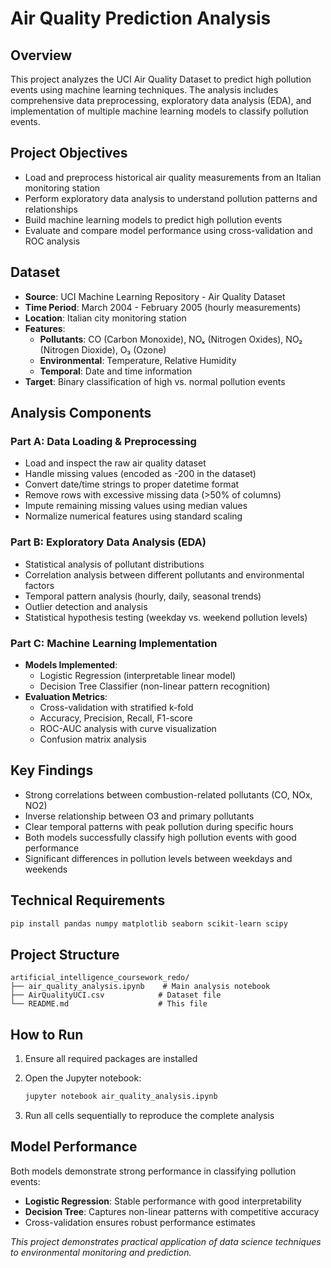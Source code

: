 ﻿# Air Quality Prediction Analysis

## Overview

This project analyzes the UCI Air Quality Dataset to predict high pollution events using machine learning techniques. The analysis includes comprehensive data preprocessing, exploratory data analysis (EDA), and implementation of multiple machine learning models to classify pollution events.

## Project Objectives

- Load and preprocess historical air quality measurements from an Italian monitoring station
- Perform exploratory data analysis to understand pollution patterns and relationships
- Build machine learning models to predict high pollution events
- Evaluate and compare model performance using cross-validation and ROC analysis

## Dataset

- **Source**: UCI Machine Learning Repository - Air Quality Dataset
- **Time Period**: March 2004 - February 2005 (hourly measurements)
- **Location**: Italian city monitoring station
- **Features**:
  - **Pollutants**: CO (Carbon Monoxide), NOₓ (Nitrogen Oxides), NO₂ (Nitrogen Dioxide), O₃ (Ozone)
  - **Environmental**: Temperature, Relative Humidity
  - **Temporal**: Date and time information
- **Target**: Binary classification of high vs. normal pollution events

## Analysis Components

### Part A: Data Loading & Preprocessing

- Load and inspect the raw air quality dataset
- Handle missing values (encoded as -200 in the dataset)
- Convert date/time strings to proper datetime format
- Remove rows with excessive missing data (>50% of columns)
- Impute remaining missing values using median values
- Normalize numerical features using standard scaling

### Part B: Exploratory Data Analysis (EDA)

- Statistical analysis of pollutant distributions
- Correlation analysis between different pollutants and environmental factors
- Temporal pattern analysis (hourly, daily, seasonal trends)
- Outlier detection and analysis
- Statistical hypothesis testing (weekday vs. weekend pollution levels)

### Part C: Machine Learning Implementation

- **Models Implemented**:
  - Logistic Regression (interpretable linear model)
  - Decision Tree Classifier (non-linear pattern recognition)
- **Evaluation Metrics**:
  - Cross-validation with stratified k-fold
  - Accuracy, Precision, Recall, F1-score
  - ROC-AUC analysis with curve visualization
  - Confusion matrix analysis

## Key Findings

- Strong correlations between combustion-related pollutants (CO, NOx, NO2)
- Inverse relationship between O3 and primary pollutants
- Clear temporal patterns with peak pollution during specific hours
- Both models successfully classify high pollution events with good performance
- Significant differences in pollution levels between weekdays and weekends

## Technical Requirements

```bash
pip install pandas numpy matplotlib seaborn scikit-learn scipy
```

## Project Structure

```text
artificial_intelligence_coursework_redo/
├── air_quality_analysis.ipynb    # Main analysis notebook
├── AirQualityUCI.csv            # Dataset file
└── README.md                    # This file
```

## How to Run

1. Ensure all required packages are installed
2. Open the Jupyter notebook:

   ```bash
   jupyter notebook air_quality_analysis.ipynb
   ```

3. Run all cells sequentially to reproduce the complete analysis

## Model Performance

Both models demonstrate strong performance in classifying pollution events:

- **Logistic Regression**: Stable performance with good interpretability
- **Decision Tree**: Captures non-linear patterns with competitive accuracy
- Cross-validation ensures robust performance estimates


*This project demonstrates practical application of data science techniques to environmental monitoring and prediction.*
